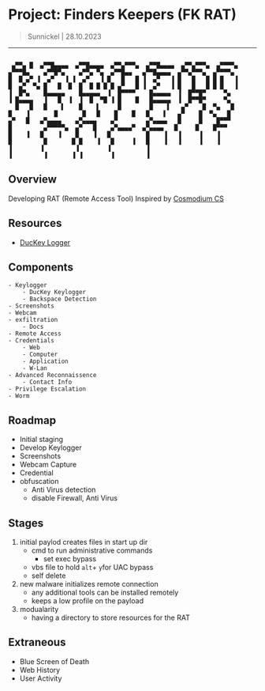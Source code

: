 # Project: Finders Keepers (FK RAT)
> Sunnickel | 28.10.2023
---
```

 ▄▀▀▄ █  ▄▀▀█▄▄▄▄  ▄▀▀█▄▄▄▄  ▄▀▀▄▀▀▀▄  ▄▀▀█▄▄▄▄  ▄▀▀▄▀▀▀▄  ▄▀▀▀▀▄      ▄▀▀▀█▄    ▄▀▀█▀▄    ▄▀▀▄ ▀▄  ▄▀▀█▄▄   ▄▀▀█▄▄▄▄  ▄▀▀▄▀▀▀▄  ▄▀▀▀▀▄
█  █ ▄▀ ▐  ▄▀   ▐ ▐  ▄▀   ▐ █   █   █ ▐  ▄▀   ▐ █   █   █ █ █   ▐     █  ▄▀  ▀▄ █   █  █  █  █ █ █ █ ▄▀   █ ▐  ▄▀   ▐ █   █   █ █ █   ▐
▐  █▀▄    █▄▄▄▄▄    █▄▄▄▄▄  ▐  █▀▀▀▀    █▄▄▄▄▄  ▐  █▀▀█▀     ▀▄       ▐ █▄▄▄▄   ▐   █  ▐  ▐  █  ▀█ ▐ █    █   █▄▄▄▄▄  ▐  █▀▀█▀     ▀▄
  █   █   █    ▌    █    ▌     █        █    ▌   ▄▀    █  ▀▄   █       █    ▐       █       █   █    █    █   █    ▌   ▄▀    █  ▀▄   █
▄▀   █   ▄▀▄▄▄▄    ▄▀▄▄▄▄    ▄▀        ▄▀▄▄▄▄   █     █    █▀▀▀        █         ▄▀▀▀▀▀▄  ▄▀   █    ▄▀▄▄▄▄▀  ▄▀▄▄▄▄   █     █    █▀▀▀
█    ▐   █    ▐    █    ▐   █          █    ▐   ▐     ▐    ▐          █         █       █ █    ▐   █     ▐   █    ▐   ▐     ▐    ▐
▐        ▐         ▐        ▐          ▐                              ▐         ▐       ▐ ▐        ▐         ▐

```

## Overview 
Developing RAT (Remote Access Tool)
Inspired by [Cosmodium CS](https://github.com/CosmodiumCS)

## Resources 
- [DucKey Logger](https://github.com/PrettyBoyCosmo/DucKey-Logger)

## Components 
    - Keylogger
        - DucKey Keylogger
        - Backspace Detection
    - Screenshots
    - Webcam
    - exfiltration
        - Docs
    - Remote Access
    - Credentials
        - Web
        - Computer
        - Application
        - W-Lan
    - Advanced Reconnaissence
        - Contact Info
    - Privilege Escalation
    - Worm
    
## Roadmap
- Initial staging
- Develop Keylogger
- Screenshots
- Webcam Capture
- Credential 
- obfuscation
    - Anti Virus detection
    - disable Firewall, Anti Virus

## Stages
1. initial paylod creates files in start up dir
    - cmd to run administrative commands
        - set exec bypass
    - vbs file to hold `alt`+ `y`for UAC bypass
    - self delete
2. new malware initializes remote connection
    - any additional tools can be installed remotely
    - keeps a low profile on the payload
3. modualarity
    - having a directory to store resources for the RAT

## Extraneous
- Blue Screen of Death
- Web History
- User Activity
